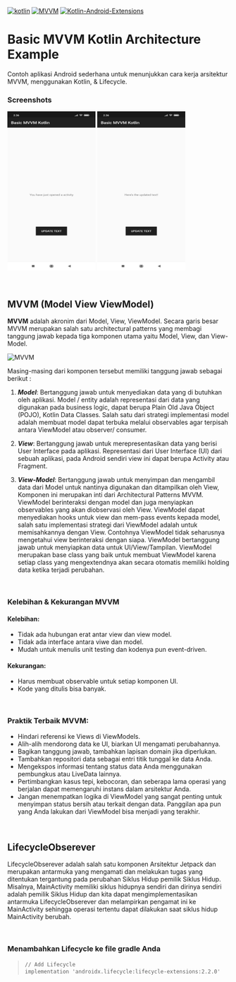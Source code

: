 [![kotlin](https://img.shields.io/badge/Kotlin-1.3.xxx-brightgreen.svg)](https://kotlinlang.org/)
[![MVVM](https://img.shields.io/badge/Clean--Code-MVVM-brightgreen.svg)](https://github.com/googlesamples/android-architecture) 
[![Kotlin-Android-Extensions](https://img.shields.io/badge/Kotlin--Android--Extensions-plugin-red.svg)](https://kotlinlang.org/docs/tutorials/android-plugin.html)


# Basic MVVM Kotlin Architecture Example
Contoh aplikasi Android sederhana untuk menunjukkan cara kerja arsitektur MVVM, menggunakan Kotlin, &amp; Lifecycle.

### Screenshots

<div align:left;display:inline;>
  <img width="200" height="360" src="https://github.com/SetiaBudy-Me/basic-mvvm-kotlin-architecture-example/blob/master/screenshot/Image%2001.jpeg"/>
  <img width="200" height="360" src="https://github.com/SetiaBudy-Me/basic-mvvm-kotlin-architecture-example/blob/master/screenshot/Image%2002.jpeg"/>
</div>

$~~$

## MVVM (Model View ViewModel)
**MVVM** adalah akronim dari Model, View, ViewModel. Secara garis besar MVVM merupakan salah satu architectural patterns yang membagi tanggung jawab kepada tiga komponen utama yaitu Model, View, dan View-Model.

![MVVM](https://upload.wikimedia.org/wikipedia/commons/8/87/MVVMPattern.png)

Masing-masing dari komponen tersebut memiliki tanggung jawab sebagai berikut :

1. ***Model***: Bertanggung jawab untuk menyediakan data yang di butuhkan oleh aplikasi.
   Model / entity adalah representasi dari data yang digunakan pada business logic, dapat berupa Plain Old Java Object (POJO), Kotlin Data Classes.
   Salah satu dari strategi implementasi model adalah membuat model dapat terbuka melalui observables agar terpisah antara ViewModel atau observer/ consumer.

2. ***View***: Bertanggung jawab untuk merepresentasikan data yang berisi User Interface pada aplikasi.
   Representasi dari User Interface (UI) dari sebuah aplikasi, pada Android sendiri view ini dapat berupa Activity atau Fragment.

3. ***View-Model***: Bertanggung jawab untuk menyimpan dan mengambil data dari Model untuk nantinya digunakan dan ditampilkan oleh View, Komponen ini merupakan inti dari Architectural Patterns MVVM. ViewModel berinteraksi dengan model dan juga menyiapkan observables yang akan diobservasi oleh View. ViewModel dapat menyediakan hooks untuk view dan mem-pass events kepada model, salah satu implementasi strategi dari ViewModel adalah untuk memisahkannya dengan View. Contohnya ViewModel tidak seharusnya mengetahui view berinteraksi dengan siapa. ViewModel bertanggung jawab untuk menyiapkan data untuk UI/View/Tampilan. ViewModel merupakan base class yang baik untuk membuat ViewModel karena setiap class yang mengextendnya akan secara otomatis memiliki holding data ketika terjadi perubahan.

$~$

### Kelebihan & Kekurangan MVVM
#### Kelebihan:
- Tidak ada hubungan erat antar view dan view model.
- Tidak ada interface antara viwe dan model.
- Mudah untuk menulis unit testing dan kodenya pun event-driven.

#### Kekurangan:
- Harus membuat observable untuk setiap komponen UI.
- Kode yang ditulis bisa banyak.

$~$

### Praktik Terbaik MVVM:
- Hindari referensi ke Views di ViewModels.
- Alih-alih mendorong data ke UI, biarkan UI mengamati perubahannya.
- Bagikan tanggung jawab, tambahkan lapisan domain jika diperlukan.
- Tambahkan repositori data sebagai entri titik tunggal ke data Anda.
- Mengekspos informasi tentang status data Anda menggunakan pembungkus atau LiveData lainnya.
- Pertimbangkan kasus tepi, kebocoran, dan seberapa lama operasi yang berjalan dapat memengaruhi instans dalam arsitektur Anda.
- Jangan menempatkan logika di ViewModel yang sangat penting untuk menyimpan status bersih atau terkait dengan data. Panggilan apa pun yang Anda lakukan dari ViewModel bisa menjadi yang terakhir.

$~$

## LifecycleObserever
LifecycleObserever adalah salah satu komponen Arsitektur Jetpack dan merupakan antarmuka yang mengamati dan melakukan tugas yang ditentukan tergantung pada perubahan Siklus Hidup pemilik Siklus Hidup. Misalnya, MainActivity memiliki siklus hidupnya sendiri dan dirinya sendiri adalah pemilik Siklus Hidup dan kita dapat mengimplementasikan antarmuka LifecycleObserever dan melampirkan pengamat ini ke MainActivity sehingga operasi tertentu dapat dilakukan saat siklus hidup MainActivity berubah.

$~~$

### Menambahkan Lifecycle ke file gradle Anda
  
>     // Add Lifecycle  
>     implementation 'androidx.lifecycle:lifecycle-extensions:2.2.0'
